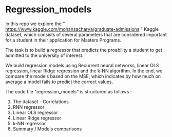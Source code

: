 # Regression_models

In this repo we explore the " https://www.kaggle.com/mohansacharya/graduate-admissions " Kaggle dataset, 
which consists of several parameters that are considered important for a student in their application for Masters Programs. 

The task is to build a regressor that predicts the proability a student to get admitted to the university of interest.
 
We build regression models using Recurrent neural networks, linear OLS regression, linear Ridge regression and the k-NN algorithm.
In the end, we compare the models based on the MSE, which indicates by how much on average a model fails to predict the correct values.

The code file "regression_models" is structured as follows :
1. The dataset - Correlations
2. RNN regressor
3. Linear OLS regressor
4. Linear Ridge regressor
5. k-NN regressor
6. Summary / Models comparisons
